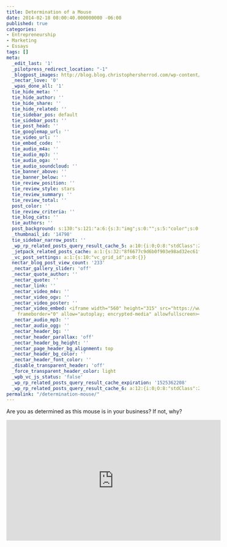 ```yaml
---
title: Determination of a Mouse
date: 2014-02-18 08:00:40.000000000 -06:00
published: true
categories:
- Entrepreneurship
- Marketing
- Essays
tags: []
meta:
  _edit_last: '1'
  _pilotpress_redirect_location: "-1"
  _blogpost_images: http://blog.blog.christophersherrod.com/wp-content/uploads/images/video1.jpg
  _nectar_love: '0'
  _wpas_done_all: '1'
  tie_hide_meta: ''
  tie_hide_author: ''
  tie_hide_share: ''
  tie_hide_related: ''
  tie_sidebar_pos: default
  tie_sidebar_post: ''
  tie_post_head: ''
  tie_googlemap_url: ''
  tie_video_url: ''
  tie_embed_code: ''
  tie_audio_m4a: ''
  tie_audio_mp3: ''
  tie_audio_oga: ''
  tie_audio_soundcloud: ''
  tie_banner_above: ''
  tie_banner_below: ''
  tie_review_position: ''
  tie_review_style: stars
  tie_review_summary: ''
  tie_review_total: ''
  post_color: ''
  tie_review_criteria: ''
  tie_blog_cats: ''
  tie_authors: ''
  post_background: s:130:"s:121:"a:6:{s:3:"img";s:0:"";s:5:"color";s:0:"";s:6:"repeat";s:0:"";s:10:"attachment";s:0:"";s:3:"hor";s:0:"";s:3:"ver";s:0:"";}";";
  _thumbnail_id: '14798'
  tie_sidebar_narrow_post: ''
  _wp_rp_related_posts_query_result_cache_5: a:10:{i:0;O:8:"stdClass":2:{s:7:"post_id";s:4:"7097";s:5:"score";s:17:"9.043419335893145";}i:1;O:8:"stdClass":2:{s:7:"post_id";s:4:"6757";s:5:"score";s:17:"9.043419335893145";}i:2;O:8:"stdClass":2:{s:7:"post_id";s:4:"5624";s:5:"score";s:17:"9.043419335893145";}i:3;O:8:"stdClass":2:{s:7:"post_id";s:4:"4593";s:5:"score";s:17:"9.043419335893145";}i:4;O:8:"stdClass":2:{s:7:"post_id";s:4:"4196";s:5:"score";s:17:"9.043419335893145";}i:5;O:8:"stdClass":2:{s:7:"post_id";s:4:"2282";s:5:"score";s:17:"9.043419335893145";}i:6;O:8:"stdClass":2:{s:7:"post_id";s:4:"2271";s:5:"score";s:17:"9.043419335893145";}i:7;O:8:"stdClass":2:{s:7:"post_id";s:3:"125";s:5:"score";s:17:"9.043419335893145";}i:8;O:8:"stdClass":2:{s:7:"post_id";s:2:"37";s:5:"score";s:17:"9.043419335893145";}i:9;O:8:"stdClass":2:{s:7:"post_id";s:4:"6880";s:5:"score";s:17:"7.906033324635728";}}
  _jetpack_related_posts_cache: a:1:{s:32:"8f6677c9d6b0f903e98ad32ec61f8deb";a:2:{s:7:"expires";i:1481105056;s:7:"payload";a:3:{i:0;a:1:{s:2:"id";i:1273;}i:1;a:1:{s:2:"id";i:4430;}i:2;a:1:{s:2:"id";i:4803;}}}}
  _vc_post_settings: a:1:{s:10:"vc_grid_id";a:0:{}}
  nectar_blog_post_view_count: '233'
  _nectar_gallery_slider: 'off'
  _nectar_quote_author: ''
  _nectar_quote: ''
  _nectar_link: ''
  _nectar_video_m4v: ''
  _nectar_video_ogv: ''
  _nectar_video_poster: ''
  _nectar_video_embed: <iframe width="560" height="315" src="https://www.youtube.com/embed/QM6MNw7i6Ng"
    frameborder="0" allow="autoplay; encrypted-media" allowfullscreen></iframe>
  _nectar_audio_mp3: ''
  _nectar_audio_ogg: ''
  _nectar_header_bg: ''
  _nectar_header_parallax: 'off'
  _nectar_header_bg_height: ''
  _nectar_page_header_bg_alignment: top
  _nectar_header_bg_color: ''
  _nectar_header_font_color: ''
  _disable_transparent_header: 'off'
  _force_transparent_header_color: light
  _wpb_vc_js_status: 'false'
  _wp_rp_related_posts_query_result_cache_expiration: '1525362208'
  _wp_rp_related_posts_query_result_cache_6: a:12:{i:0;O:8:"stdClass":2:{s:7:"post_id";s:4:"4803";s:5:"score";s:17:"61.10816101362174";}i:1;O:8:"stdClass":2:{s:7:"post_id";s:4:"8053";s:5:"score";s:17:"37.18904649780727";}i:2;O:8:"stdClass":2:{s:7:"post_id";s:4:"8192";s:5:"score";s:17:"33.60549312457677";}i:3;O:8:"stdClass":2:{s:7:"post_id";s:4:"8086";s:5:"score";s:18:"21.277987295324223";}i:4;O:8:"stdClass":2:{s:7:"post_id";s:4:"7786";s:5:"score";s:18:"21.277987295324223";}i:5;O:8:"stdClass":2:{s:7:"post_id";s:4:"7773";s:5:"score";s:18:"21.277987295324223";}i:6;O:8:"stdClass":2:{s:7:"post_id";s:4:"7173";s:5:"score";s:18:"21.277987295324223";}i:7;O:8:"stdClass":2:{s:7:"post_id";s:4:"8013";s:5:"score";s:18:"19.899974519727266";}i:8;O:8:"stdClass":2:{s:7:"post_id";s:4:"7888";s:5:"score";s:18:"19.899974519727266";}i:9;O:8:"stdClass":2:{s:7:"post_id";s:4:"7851";s:5:"score";s:18:"19.899974519727266";}i:10;O:8:"stdClass":2:{s:7:"post_id";s:4:"7215";s:5:"score";s:18:"19.899974519727266";}i:11;O:8:"stdClass":2:{s:7:"post_id";s:4:"7204";s:5:"score";s:18:"19.899974519727266";}}
permalink: "/determination-mouse/"
---
```

<p>Are you as determined as this mouse is in your business? If not, why?</p>
<p><iframe width="560" height="315" src="https://www.youtube.com/embed/QM6MNw7i6Ng" frameborder="0" allow="autoplay; encrypted-media" allowfullscreen></iframe></p>

